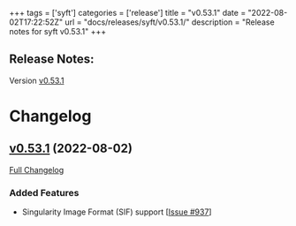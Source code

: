 +++
tags = ['syft']
categories = ['release']
title = "v0.53.1"
date = "2022-08-02T17:22:52Z"
url = "docs/releases/syft/v0.53.1/"
description = "Release notes for syft v0.53.1"
+++

## Release Notes:
Version [v0.53.1](https://github.com/anchore/syft/releases/tag/v0.53.1)

# Changelog

## [v0.53.1](https://github.com/anchore/syft/tree/v0.53.1) (2022-08-02)

[Full Changelog](https://github.com/anchore/syft/compare/v0.53.0...v0.53.1)

### Added Features

- Singularity Image Format (SIF) support [[Issue #937](https://github.com/anchore/syft/issues/937)]
